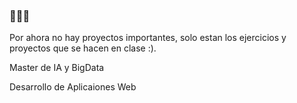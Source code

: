 ### 🍕🍕🍕

Por ahora no hay proyectos importantes, solo estan los ejercicios y proyectos que se hacen en clase :).

Master de IA y BigData

Desarrollo de Aplicaiones Web
<!--
**AlvaroMF02/AlvaroMF02** is a ✨ _special_ ✨ repository because its `README.md` (this file) appears on your GitHub profile.

Here are some ideas to get you started:

- 🔭 I’m currently working on ...
- 🌱 I’m currently learning ...
- 👯 I’m looking to collaborate on ...
- 🤔 I’m looking for help with ...
- 💬 Ask me about ...
- 📫 How to reach me: ...
- 😄 Pronouns: ...
- ⚡ Fun fact: ...
-->
